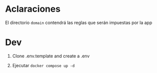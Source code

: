 # Aclaraciones
El directorio ```domain``` contendrá las reglas que serán impuestas por la app

# Dev
1. Clone .env.template and create a .env

2. Ejecutar ```docker compose up -d```
